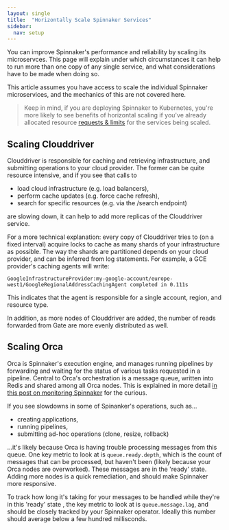 ```yaml
---
layout: single
title:  "Horizontally Scale Spinnaker Services"
sidebar:
  nav: setup
---
```


You can improve Spinnaker's performance and reliability by scaling its
microservces. This page will explain under which circumstances it can help to
run more than one copy of any single service, and what considerations have to
be made when doing so.

This article assumes you have access to scale the individual Spinnaker
microservices, and the mechanics of this are not covered here.

> Keep in mind, if you are deploying Spinnaker to Kubernetes, you're more
> likely to see benefits of horizontal scaling if you've already allocated
> resource [requests & limits](/reference/halyard/component-sizing) for the
> services being scaled.

## Scaling Clouddriver

Clouddriver is responsible for caching and retrieving infrastructure, and
submitting operations to your cloud provider. The former can be quite resource
intensive, and if you see that calls to

* load cloud infrastructure (e.g. load balancers),
* perform cache updates (e.g. force cache refresh),
* search for specific resources (e.g. via the /search endpoint)

are slowing down, it can help to add more replicas of the Clouddriver service.

For a more technical explanation: every copy of Clouddriver tries to (on a
fixed interval) acquire locks to cache as many shards of your infrastructure as
possible. The way the shards are partitioned depends on your cloud
provider, and can be inferred from log statements. For example, a GCE
provider's caching agents will write:

```
GoogleInfrastructureProvider:my-google-account/europe-west1/GoogleRegionalAddressCachingAgent completed in 0.111s
```

This indicates that the agent is responsible for a single account, region,
and resource type.

In addition, as more nodes of Clouddriver are added, the number of reads
forwarded from Gate are more evenly distributed as well.

## Scaling Orca

Orca is Spinnaker's execution engine, and manages running pipelines by
forwarding and waiting for the status of various tasks requested in a pipeline.
Central to Orca's orchestration is a message queue, written into Redis and
shared among all Orca nodes. This is explained in more detail [in this post on
monitoring
Spinnaker](https://blog.spinnaker.io/monitoring-spinnaker-part-1-4847f42a3abd)
for the curious.

If you see slowdowns in some of Spinanker's operations, such as...

* creating applications,
* running pipelines,
* submitting ad-hoc operations (clone, resize, rollback)

...it's likely because Orca is having trouble processing messages from this
queue. One key metric to look at is `queue.ready.depth`, which is the count of
messages that can be processed, but haven't been (likely because your Orca
nodes are overworked). These messages are in the 'ready' state. Adding more
nodes is a quick remediation, and should make Spinnaker more responsive.

To track how long it's taking for your messages to be handled while they're in
this 'ready' state , the key metric
to look at is `queue.message.lag`, and should be closely tracked by your Spinnaker
operator. Ideally this number should average below a few hundred millisconds.
